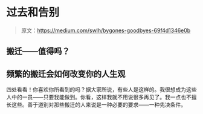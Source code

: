 # 过去和告别

> 原文：<https://medium.com/swlh/bygones-goodbyes-69f4d1346e0b>

## 搬迁——值得吗？

## 频繁的搬迁会如何改变你的人生观

四处看看！你喜欢你所看到的吗？据大家所说，有些人是这样的。我很想成为这些人中的一员——只要我能做到。你看，这样我就不用说很多再见了。我一点也不擅长这些。善于道别对那些搬迁的人来说是一种必要的要求——一种先决条件。